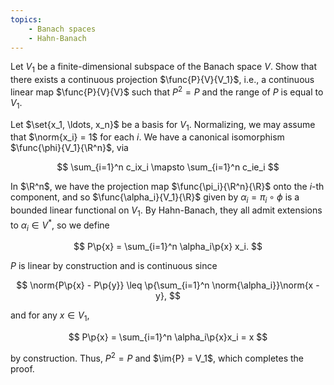 ```yaml
---
topics:
    - Banach spaces
    - Hahn-Banach
---
```


<problem>

Let $V_1$ be a finite-dimensional subspace of the Banach space $V$. Show that there exists a continuous projection $\func{P}{V}{V_1}$, i.e., a continuous linear map $\func{P}{V}{V}$ such that $P^2 = P$ and the range of $P$ is equal to $V_1$.

</problem>

<solution>

Let $\set{x_1, \ldots, x_n}$ be a basis for $V_1$. Normalizing, we may assume that $\norm{x_i} = 1$ for each $i$. We have a canonical isomorphism $\func{\phi}{V_1}{\R^n}$, via

$$
\sum_{i=1}^n c_ix_i \mapsto \sum_{i=1}^n c_ie_i
$$

In $\R^n$, we have the projection map $\func{\pi_i}{\R^n}{\R}$ onto the $i$-th component, and so $\func{\alpha_i}{V_1}{\R}$ given by $\alpha_i = \pi_i \circ \phi$ is a bounded linear functional on $V_1$. By Hahn-Banach, they all admit extensions to $\alpha_i \in V^*$, so we define

$$
P\p{x}
    = \sum_{i=1}^n \alpha_i\p{x} x_i.
$$

$P$ is linear by construction and is continuous since

$$
\norm{P\p{x} - P\p{y}}
    \leq \p{\sum_{i=1}^n \norm{\alpha_i}}\norm{x - y},
$$

and for any $x \in V_1$,

$$
P\p{x}
    = \sum_{i=1}^n \alpha_i\p{x}x_i
    = x
$$

by construction. Thus, $P^2 = P$ and $\im{P} = V_1$, which completes the proof.

</solution>
